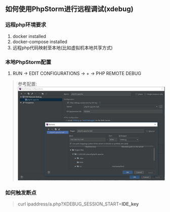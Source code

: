 ## 如何使用PhpStorm进行远程调试(xdebug)

### 远程php环境要求
1. docker installed
2. docker-compose installed
3. 远程php代码映射至本地(比如虚拟机本地共享方式)

### 本地PhpStorm配置
1. RUN -> EDIT CONFIGURATIONS -> + -> PHP REMOTE DEBUG

> 参考配置: 
![alt text](./PhpStorm-settings.jpg "PhpStorm远程Debug配置")

### 如何触发断点
> curl ipaddress/a.php?XDEBUG_SESSION_START=**IDE_key**
